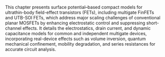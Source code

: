 This chapter presents surface potential–based compact models for ultrathin-body field-effect transistors (FETs), including multigate FinFETs and UTB-SOI FETs, which address major scaling challenges of conventional planar MOSFETs by enhancing electrostatic control and suppressing short-channel effects. It details the electrostatics, drain current, and dynamic capacitance models for common and independent multigate devices, incorporating real-device effects such as volume inversion, quantum mechanical confinement, mobility degradation, and series resistances for accurate circuit analysis.
